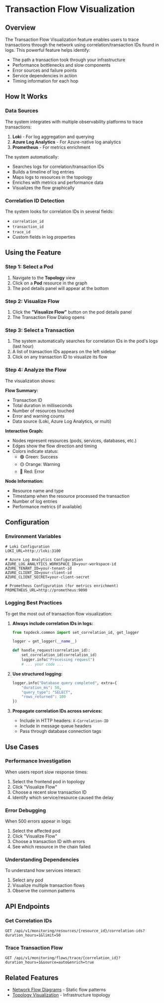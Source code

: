# Transaction Flow Visualization

## Overview

The Transaction Flow Visualization feature enables users to trace transactions through the network using correlation/transaction IDs found in logs. This powerful feature helps identify:

- The path a transaction took through your infrastructure
- Performance bottlenecks and slow components
- Error sources and failure points
- Service dependencies in action
- Timing information for each hop

## How It Works

### Data Sources

The system integrates with multiple observability platforms to trace transactions:

1. **Loki** - For log aggregation and querying
2. **Azure Log Analytics** - For Azure-native log analytics
3. **Prometheus** - For metrics enrichment

The system automatically:
- Searches logs for correlation/transaction IDs
- Builds a timeline of log entries
- Maps logs to resources in the topology
- Enriches with metrics and performance data
- Visualizes the flow graphically

### Correlation ID Detection

The system looks for correlation IDs in several fields:
- `correlation_id`
- `transaction_id`
- `trace_id`
- Custom fields in log properties

## Using the Feature

### Step 1: Select a Pod

1. Navigate to the **Topology** view
2. Click on a **Pod** resource in the graph
3. The pod details panel will appear at the bottom

### Step 2: Visualize Flow

1. Click the **"Visualize Flow"** button on the pod details panel
2. The Transaction Flow Dialog opens

### Step 3: Select a Transaction

1. The system automatically searches for correlation IDs in the pod's logs (last hour)
2. A list of transaction IDs appears on the left sidebar
3. Click on any transaction ID to visualize its flow

### Step 4: Analyze the Flow

The visualization shows:

**Flow Summary:**
- Transaction ID
- Total duration in milliseconds
- Number of resources touched
- Error and warning counts
- Data source (Loki, Azure Log Analytics, or multi)

**Interactive Graph:**
- Nodes represent resources (pods, services, databases, etc.)
- Edges show the flow direction and timing
- Colors indicate status:
  - 🟢 Green: Success
  - 🟡 Orange: Warning
  - 🔴 Red: Error

**Node Information:**
- Resource name and type
- Timestamp when the resource processed the transaction
- Number of log entries
- Performance metrics (if available)

## Configuration

### Environment Variables

```env
# Loki Configuration
LOKI_URL=http://loki:3100

# Azure Log Analytics Configuration
AZURE_LOG_ANALYTICS_WORKSPACE_ID=your-workspace-id
AZURE_TENANT_ID=your-tenant-id
AZURE_CLIENT_ID=your-client-id
AZURE_CLIENT_SECRET=your-client-secret

# Prometheus Configuration (for metrics enrichment)
PROMETHEUS_URL=http://prometheus:9090
```

### Logging Best Practices

To get the most out of transaction flow visualization:

1. **Always include correlation IDs in logs:**
   ```python
   from topdeck.common import set_correlation_id, get_logger
   
   logger = get_logger(__name__)
   
   def handle_request(correlation_id):
       set_correlation_id(correlation_id)
       logger.info("Processing request")
       # ... your code ...
   ```

2. **Use structured logging:**
   ```python
   logger.info("Database query completed", extra={
       "duration_ms": 50,
       "query_type": "SELECT",
       "rows_returned": 100
   })
   ```

3. **Propagate correlation IDs across services:**
   - Include in HTTP headers: `X-Correlation-ID`
   - Include in message queue headers
   - Pass through database connection tags

## Use Cases

### Performance Investigation

When users report slow response times:
1. Select the frontend pod in topology
2. Click "Visualize Flow"
3. Choose a recent slow transaction ID
4. Identify which service/resource caused the delay

### Error Debugging

When 500 errors appear in logs:
1. Select the affected pod
2. Click "Visualize Flow"
3. Choose a transaction ID with errors
4. See which resource in the chain failed

### Understanding Dependencies

To understand how services interact:
1. Select any pod
2. Visualize multiple transaction flows
3. Observe the common patterns

## API Endpoints

### Get Correlation IDs

```
GET /api/v1/monitoring/resources/{resource_id}/correlation-ids?duration_hours=1&limit=50
```

### Trace Transaction Flow

```
GET /api/v1/monitoring/flows/trace/{correlation_id}?duration_hours=1&source=auto&enrich=true
```

## Related Features

- [Network Flow Diagrams](../architecture/network-flow-diagrams.md) - Static flow patterns
- [Topology Visualization](../../FRONTEND_README.md#network-topology-visualization) - Infrastructure topology
